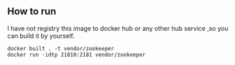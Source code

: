 ## How to run
I have not registry this image to docker hub or any other hub service ,so you can build it by yourself.

```
docker built . -t vendor/zookeeper
docker run -idtp 21810:2181 vendor/zookeeper
```
